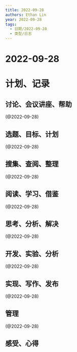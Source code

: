 ```yaml
---
title: 2022-09-28
authors: Ethan Lin
year: 2022-09-28 
tags:
  - 日期/2022-09-28 
  - 类型/日志 
---
```



# 2022-09-28






# 计划、记录

## 讨论、会议讲座、帮助

(@2022-09-28)



## 选题、目标、计划

(@2022-09-28)



## 搜集、查阅、整理

(@2022-09-28)



## 阅读、学习、借鉴

(@2022-09-28)



## 思考、分析、解决

(@2022-09-28)



## 开发、实验、分析

(@2022-09-28)



## 实现、写作、发布

(@2022-09-28)





## 管理

(@2022-09-28)



## 感受、心得



